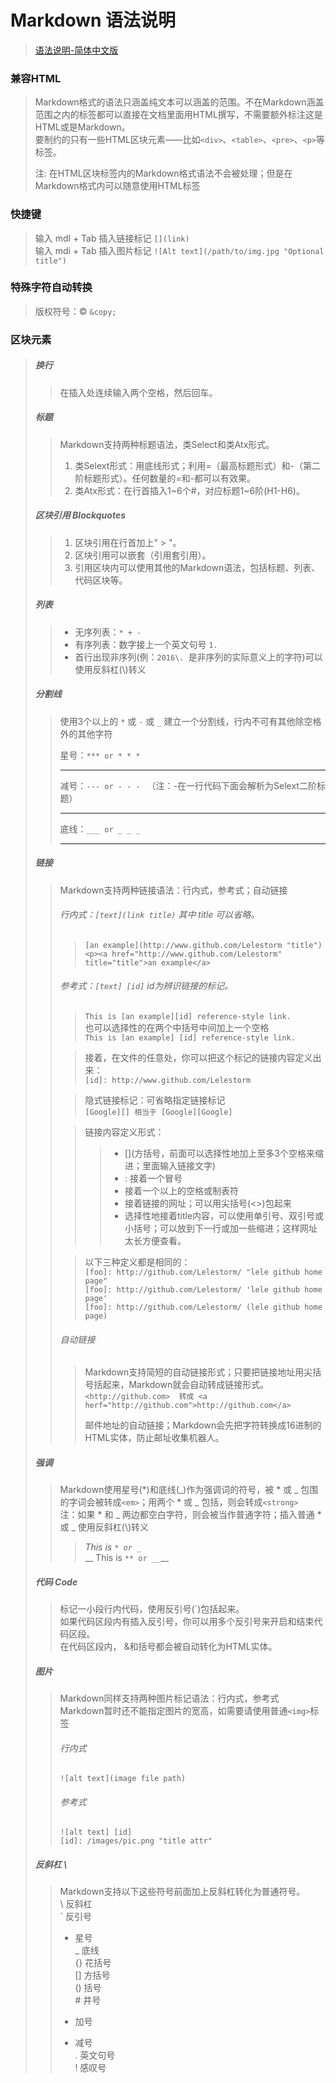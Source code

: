 # Markdown 语法说明
> [语法说明-简体中文版](http://wowubuntu.com/markdown/#list)

### 兼容HTML

> Markdown格式的语法只涵盖纯文本可以涵盖的范围。不在Markdown涵盖范围之内的标签都可以直接在文档里面用HTML撰写，不需要额外标注这是HTML或是Markdown。  
> 要制约的只有一些HTML区块元素——比如`<div>`、`<table>`、`<pre>`、`<p>`等标签。
> 
> 注: 在HTML区块标签内的Markdown格式语法不会被处理；但是在Markdown格式内可以随意使用HTML标签
> 
### 快捷键
> 输入 mdl + Tab 插入链接标记 `[](link)`  
> 输入 mdi + Tab 插入图片标记 `![Alt text](/path/to/img.jpg "Optional title")`
### 特殊字符自动转换
> 版权符号：&copy; `&copy;`
> 
### 区块元素
> ##### 换行
> >在插入处连续输入两个空格，然后回车。  
> ##### 标题
> > Markdown支持两种标题语法，类Select和类Atx形式。  
> > 1. 类Selext形式：用底线形式；利用=（最高标题形式）和-（第二阶标题形式）。任何数量的=和-都可以有效果。  
> > 2. 类Atx形式：在行首插入1~6个#，对应标题1~6阶(H1-H6)。
> ##### 区块引用 Blockquotes
> > 1. 区块引用在行首加上" > "。  
> > 2. 区块引用可以嵌套（引用套引用）。
> > 3. 引用区块内可以使用其他的Markdown语法，包括标题、列表、代码区块等。 
> ##### 列表  
> > * 无序列表：`* + -`
> > * 有序列表：数字接上一个英文句号 `1.`   
> > * 首行出现非序列(例：`2016\. `是非序列的实际意义上的字符)可以使用反斜杠(\\)转义  
> ##### 分割线
> > 使用3个以上的 `*` 或 `-` 或 `_` 建立一个分割线，行内不可有其他除空格外的其他字符  
> > 
> > 星号：`*** or * * *`
> > * * *  
> > 减号：`--- or - - - `  （注：-在一行代码下面会解析为Selext二阶标题）
> > 
> > ---
> > 底线：`___ or _ _ _`  
> > ___ _ _ 
> > 
> ##### 链接
> > Markdown支持两种链接语法：行内式，参考式；自动链接 
> > 
> > ###### 行内式：`[text](link title)` 其中 title 可以省略。
> > > `[an example](http://www.github.com/Lelestorm "title")`   
> > > `<p><a href="http://www.github.com/Lelestorm" title="title">an example</a>`
> > 
> > ###### 参考式：`[text] [id]` id为辨识链接的标记。   
> > > `This is [an example][id] reference-style link.`   
> > > 也可以选择性的在两个中括号中间加上一个空格   
> > > `This is [an example] [id] reference-style link.`   
> > 
> > > 接着，在文件的任意处，你可以把这个标记的链接内容定义出来：  
> > > `[id]: http://www.github.com/Lelestorm`   
> > 
> > > 隐式链接标记：可省略指定链接标记   
> > > `[Google][] 相当于 [Google][Google]`
> > 
> > > 链接内容定义形式：   
> > > > * \[](方括号，前面可以选择性地加上至多3个空格来缩进；里面输入链接文字)  
> > > > * : 接着一个冒号
> > > > * 接着一个以上的空格或制表符
> > > > * 接着链接的网址；可以用尖括号(<>)包起来   
> > > > * 选择性地接着title内容，可以使用单引号、双引号或小括号；可以放到下一行或加一些缩进；这样网址太长方便查看。
> >
> > > 以下三种定义都是相同的：   
> > > `[foo]: http://github.com/Lelestorm/ "lele github home  page"`   
> > > `[foo]: http://github.com/Lelestorm/ 'lele github home  page'`   
> > > `[foo]: http://github.com/Lelestorm/ (lele github home  page)`  
> > > 
> > ###### 自动链接
> > > Markdown支持简短的自动链接形式；只要把链接地址用尖括号括起来，Markdown就会自动转成链接形式。   
> > > `<http://github.com>  转成 <a herf="http://github.com">http://github.com</a>`   
> > > 
> > > 邮件地址的自动链接；Markdown会先把字符转换成16进制的HTML实体，防止邮址收集机器人。
> 
> ##### 强调
> > Markdown使用星号(*)和底线(_)作为强调词的符号，被 * 或 _ 包围的字词会被转成`<em>`；用两个 * 或 _ 包括，则会转成`<strong>`    
> > 注：如果 * 和 _ 两边都空白字符，则会被当作普通字符；插入普通 * 或 _ 使用反斜杠(\\)转义  
> > > *This is `* or _`*   
> > > __ This is `** or __`__
> 
> ##### 代码 Code
> 
> >  标记一小段行内代码，使用反引号(`)包括起来。   
> >  如果代码区段内有插入反引号，你可以用多个反引号来开启和结束代码区段。   
> >  在代码区段内， &和括号都会被自动转化为HTML实体。
> >
> ##### 图片
> > Markdown同样支持两种图片标记语法：行内式，参考式  
> > Markdown暂时还不能指定图片的宽高，如需要请使用普通`<img>`标签 
> > ###### 行内式   
> > `![alt text](image file path)`   
> > ###### 参考式
> > `![alt text] [id]`   
> > `[id]: /images/pic.png "title attr"`
> > 
> 
> ##### 反斜杠 \
> > Markdown支持以下这些符号前面加上反斜杠转化为普通符号。   
> > \   反斜杠   
> > `   反引号   
> > *   星号   
> > _   底线   
> > {}  花括号   
> > []  方括号   
> > ()  括号   
> > \#  井号   
> > +   加号   
> > -   减号   
> > .   英文句号   
> > !   感叹号   
> >   